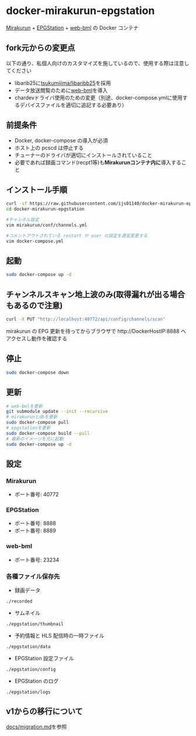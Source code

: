 # docker-mirakurun-epgstation

[Mirakurun](https://github.com/Chinachu/Mirakurun) + [EPGStation](https://github.com/l3tnun/EPGStation) + [web-bml](https://github.com/otya128/web-bml) の Docker コンテナ

## fork元からの変更点
以下の通り、私個人向けのカスタマイズを施しているので、使用する際は注意してください
- libarib25に[tsukumijima/libaribb25](https://github.com/tsukumijima/libaribb25)を採用
- データ放送閲覧のために[web-bml](https://github.com/otya128/web-bml)を導入
- chardevドライバ使用のための変更（別途、docker-compose.ymlに使用するデバイスファイルを適切に追記する必要あり）

## 前提条件

- Docker, docker-compose の導入が必須
- ホスト上の pcscd は停止する
- チューナーのドライバが適切にインストールされていること
- 必要であれば録画コマンド(recpt1等)も**Mirakurunコンテナ内に**導入すること

## インストール手順

```sh
curl -sf https://raw.githubusercontent.com/ijs01140/docker-mirakurun-epgstation/v2/setup.sh | sh -s
cd docker-mirakurun-epgstation

#チャンネル設定
vim mirakurun/conf/channels.yml

#コメントアウトされている restart や user の設定を適宜変更する
vim docker-compose.yml
```

## 起動

```sh
sudo docker-compose up -d
```

## チャンネルスキャン地上波のみ(取得漏れが出る場合もあるので注意)

```sh
curl -X PUT "http://localhost:40772/api/config/channels/scan"
```

mirakurun の EPG 更新を待ってからブラウザで http://DockerHostIP:8888 へアクセスし動作を確認する

## 停止

```sh
sudo docker-compose down
```

## 更新

```sh
# web-bmlを更新
git submodule update --init --recursive
# mirakurunとdbを更新
sudo docker-compose pull
# epgstationを更新
sudo docker-compose build --pull
# 最新のイメージを元に起動
sudo docker-compose up -d
```

## 設定

### Mirakurun

* ポート番号: 40772

### EPGStation

* ポート番号: 8888
* ポート番号: 8889

### web-bml

* ポート番号: 23234

### 各種ファイル保存先

* 録画データ

```./recorded```

* サムネイル

```./epgstation/thumbnail```

* 予約情報と HLS 配信時の一時ファイル

```./epgstation/data```

* EPGStation 設定ファイル

```./epgstation/config```

* EPGStation のログ

```./epgstation/logs```

## v1からの移行について

[docs/migration.md](docs/migration.md)を参照

